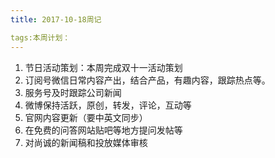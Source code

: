 ```yaml
---
title: 2017-10-18周记

tags:本周计划：
---
```


1. 节日活动策划：本周完成双十一活动策划
2. 订阅号微信日常内容产出，结合产品，有趣内容，跟踪热点等。
3. 服务号及时跟踪公司新闻
4. 微博保持活跃，原创，转发，评论，互动等
5. 官网内容更新（要中英文同步）
6. 在免费的问答网站贴吧等地方提问发帖等
7. 对尚诚的新闻稿和投放媒体审核

